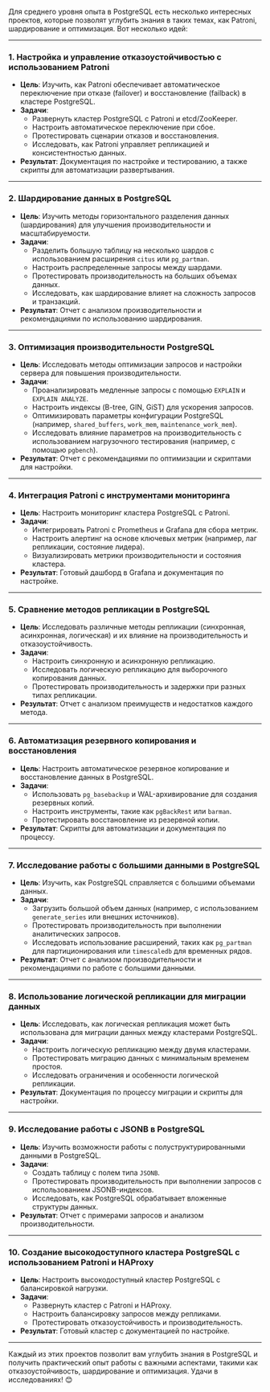 Для среднего уровня опыта в PostgreSQL есть несколько интересных проектов, которые позволят углубить знания в таких темах, как Patroni, шардирование и оптимизация. Вот несколько идей:

---

### 1. **Настройка и управление отказоустойчивостью с использованием Patroni**
   - **Цель**: Изучить, как Patroni обеспечивает автоматическое переключение при отказе (failover) и восстановление (failback) в кластере PostgreSQL.
   - **Задачи**:
     - Развернуть кластер PostgreSQL с Patroni и etcd/ZooKeeper.
     - Настроить автоматическое переключение при сбое.
     - Протестировать сценарии отказов и восстановления.
     - Исследовать, как Patroni управляет репликацией и консистентностью данных.
   - **Результат**: Документация по настройке и тестированию, а также скрипты для автоматизации развертывания.

---

### 2. **Шардирование данных в PostgreSQL**
   - **Цель**: Изучить методы горизонтального разделения данных (шардирования) для улучшения производительности и масштабируемости.
   - **Задачи**:
     - Разделить большую таблицу на несколько шардов с использованием расширения `citus` или `pg_partman`.
     - Настроить распределенные запросы между шардами.
     - Протестировать производительность на больших объемах данных.
     - Исследовать, как шардирование влияет на сложность запросов и транзакций.
   - **Результат**: Отчет с анализом производительности и рекомендациями по использованию шардирования.

---

### 3. **Оптимизация производительности PostgreSQL**
   - **Цель**: Исследовать методы оптимизации запросов и настройки сервера для повышения производительности.
   - **Задачи**:
     - Проанализировать медленные запросы с помощью `EXPLAIN` и `EXPLAIN ANALYZE`.
     - Настроить индексы (B-tree, GIN, GiST) для ускорения запросов.
     - Оптимизировать параметры конфигурации PostgreSQL (например, `shared_buffers`, `work_mem`, `maintenance_work_mem`).
     - Исследовать влияние параметров на производительность с использованием нагрузочного тестирования (например, с помощью `pgbench`).
   - **Результат**: Отчет с рекомендациями по оптимизации и скриптами для настройки.

---

### 4. **Интеграция Patroni с инструментами мониторинга**
   - **Цель**: Настроить мониторинг кластера PostgreSQL с Patroni.
   - **Задачи**:
     - Интегрировать Patroni с Prometheus и Grafana для сбора метрик.
     - Настроить алертинг на основе ключевых метрик (например, лаг репликации, состояние лидера).
     - Визуализировать метрики производительности и состояния кластера.
   - **Результат**: Готовый дашборд в Grafana и документация по настройке.

---

### 5. **Сравнение методов репликации в PostgreSQL**
   - **Цель**: Исследовать различные методы репликации (синхронная, асинхронная, логическая) и их влияние на производительность и отказоустойчивость.
   - **Задачи**:
     - Настроить синхронную и асинхронную репликацию.
     - Исследовать логическую репликацию для выборочного копирования данных.
     - Протестировать производительность и задержки при разных типах репликации.
   - **Результат**: Отчет с анализом преимуществ и недостатков каждого метода.

---

### 6. **Автоматизация резервного копирования и восстановления**
   - **Цель**: Настроить автоматическое резервное копирование и восстановление данных в PostgreSQL.
   - **Задачи**:
     - Использовать `pg_basebackup` и WAL-архивирование для создания резервных копий.
     - Настроить инструменты, такие как `pgBackRest` или `barman`.
     - Протестировать восстановление из резервной копии.
   - **Результат**: Скрипты для автоматизации и документация по процессу.

---

### 7. **Исследование работы с большими данными в PostgreSQL**
   - **Цель**: Изучить, как PostgreSQL справляется с большими объемами данных.
   - **Задачи**:
     - Загрузить большой объем данных (например, с использованием `generate_series` или внешних источников).
     - Протестировать производительность при выполнении аналитических запросов.
     - Исследовать использование расширений, таких как `pg_partman` для партиционирования или `timescaledb` для временных рядов.
   - **Результат**: Отчет с анализом производительности и рекомендациями по работе с большими данными.

---

### 8. **Использование логической репликации для миграции данных**
   - **Цель**: Исследовать, как логическая репликация может быть использована для миграции данных между кластерами PostgreSQL.
   - **Задачи**:
     - Настроить логическую репликацию между двумя кластерами.
     - Протестировать миграцию данных с минимальным временем простоя.
     - Исследовать ограничения и особенности логической репликации.
   - **Результат**: Документация по процессу миграции и скрипты для настройки.

---

### 9. **Исследование работы с JSONB в PostgreSQL**
   - **Цель**: Изучить возможности работы с полуструктурированными данными в PostgreSQL.
   - **Задачи**:
     - Создать таблицу с полем типа `JSONB`.
     - Протестировать производительность при выполнении запросов с использованием JSONB-индексов.
     - Исследовать, как PostgreSQL обрабатывает вложенные структуры данных.
   - **Результат**: Отчет с примерами запросов и анализом производительности.

---

### 10. **Создание высокодоступного кластера PostgreSQL с использованием Patroni и HAProxy**
   - **Цель**: Настроить высокодоступный кластер PostgreSQL с балансировкой нагрузки.
   - **Задачи**:
     - Развернуть кластер с Patroni и HAProxy.
     - Настроить балансировку запросов между репликами.
     - Протестировать отказоустойчивость и производительность.
   - **Результат**: Готовый кластер с документацией по настройке.

---

Каждый из этих проектов позволит вам углубить знания в PostgreSQL и получить практический опыт работы с важными аспектами, такими как отказоустойчивость, шардирование и оптимизация. Удачи в исследованиях! 😊